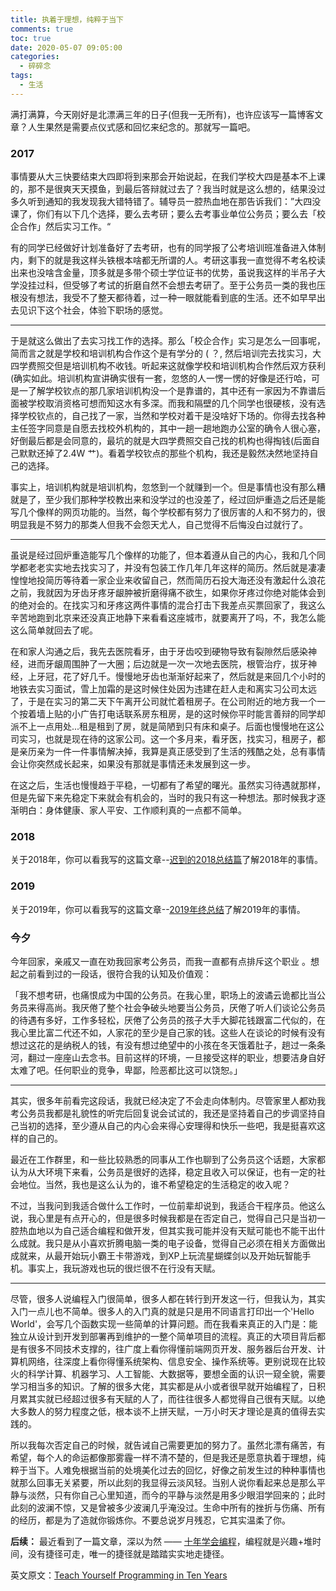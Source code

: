 ```yaml
---
title: 执着于理想，纯粹于当下
comments: true
toc: true
date: 2020-05-07 09:05:00
categories:
  - 碎碎念
tags:
  - 生活
---
```



满打满算，今天刚好是北漂满三年的日子(但我一无所有)，也许应该写一篇博客文章？人生果然是需要点仪式感和回忆来纪念的。那就写一篇吧。

<!-- more -->


### 2017

事情要从大三快要结束大四即将到来那会开始说起，在我们学校大四是基本不上课的，那不是很爽天天摸鱼，到最后答辩就过去了？我当时就是这么想的，结果没过多久听到通知的我发现我大错特错了。辅导员一腔热血地在那告诉我们：”大四没课了，你们有以下几个选择，要么去考研；要么去考事业单位公务员；要么去「校企合作」然后实习工作。“

有的同学已经做好计划准备好了去考研，也有的同学报了公考培训班准备进入体制内，剩下的就是我这样头铁根本啥都无所谓的人。考研这事我一直觉得不考名校读出来也没啥含金量，顶多就是多带个硕士学位证书的优势，虽说我这样的半吊子大学没挂过科，但受够了考试的折磨自然不会想去考研了。至于公务员一类的我也压根没有想法，我受不了整天都待着，过一种一眼就能看到底的生活。还不如早早出去见识下这个社会，体验下职场的感觉。

---

于是就这么做出了去实习找工作的选择。那么「校企合作」实习是怎么一回事呢，简而言之就是学校和培训机构合作这个是有学分的 ( ？, 然后培训完去找实习，大四学费照交但是培训机构不收钱。听起来这就像学校和培训机构合作然后双方获利 (确实如此。培训机构宣讲确实很有一套，忽悠的人一愣一愣的好像是还行哈，可是一了解学校钦点的那几家培训机构没一个是靠谱的，其中还有一家因为不靠谱后面被学校取消资格可想而知这水有多深。而我和隔壁的几个同学也很硬核，没有选择学校钦点的，自己找了一家，当然和学校对着干是没啥好下场的。你得去找各种主任签字同意是自愿去找校外机构的，其中一趟一趟地跑办公室的确令人很心塞，好倒最后都是会同意的，最坑的就是大四学费照交自己找的机构也得掏钱(后面自己默默还掉了2.4W 艹)。看着学校钦点的那些个机构，我还是毅然决然地坚持自己的选择。

事实上，培训机构就是培训机构，忽悠到一个就赚到一个。但是事情也没有那么糟就是了，至少我们那种学校教出来和没学过的也没差了，经过回炉重造之后还是能写几个像样的网页功能的。当然，每个学校都有努力了很厉害的人和不努力的，很明显我是不努力的那类人但我不会怨天尤人，自己觉得不后悔没白过就行了。

---

虽说是经过回炉重造能写几个像样的功能了，但本着遵从自己的内心，我和几个同学都老老实实地去找实习了，并没有包装工作几年几年这样的简历。然后就是凄凄惶惶地投简历等待着一家企业来收留自己，然而简历石投大海还没有激起什么浪花之前，我就因为牙齿牙疼牙龈肿被折磨得痛不欲生，如果你牙疼过你绝对能体会到的绝对会的。在找实习和牙疼这两件事情的混合打击下我差点买票回家了，我这么辛苦地跑到北京来还没真正地静下来看看这座城市，就要离开了吗，不，我怎么能这么简单就回去了呢。

在和家人沟通之后，我先去医院看牙，由于牙齿咬到硬物导致有裂隙然后感染神经，进而牙龈周围肿了一大圈；后边就是一次一次地去医院，根管治疗，拔牙神经，上牙冠，花了好几千。慢慢地牙齿也渐渐好起来了，然后就是来回几个小时的地铁去实习面试，雪上加霜的是这时候住处因为违建在赶人走和离实习公司太远了，于是在实习的第二天下午离开公司就忙着租房子。在公司附近的地方我一个一个按着墙上贴的小广告打电话联系房东租房，是的这时候你平时能言善辩的同学却派不上一点用处...租是租到了房，就是简陋到只有床和桌子。后面也慢慢地在这公司实习，也就是现在待的这家公司。这一个多月来，看牙医，找实习，租房子，都是亲历亲为一件一件事情解决掉，我算是真正感受到了生活的残酷之处，总有事情会让你突然成长起来，如果没有那就是事情还未发展到这一步。

在这之后，生活也慢慢趋于平稳，一切都有了希望的曙光。虽然实习待遇就那样，但是先留下来先稳定下来就会有机会的，当时的我只有这一种想法。那时候我才逐渐明白：身体健康、家人平安、工作顺利真的一点都不简单。 



### 2018
关于2018年，你可以看我写的这篇文章--[迟到的2018总结篇](https://vensing.com/2019/01/13/2018/#我的2018)了解2018年的事情。

### 2019
关于2019年，你可以看我写的这篇文章--[2019年终总结](https://vensing.com/2020/01/05/2019/)了解2019年的事情。


### 今夕

今年回家，亲戚又一直在劝我回家考公务员，而我一直都有点排斥这个职业 。想起之前看到过的一段话，很符合我的认知及价值观：

「我不想考研，也痛恨成为中国的公务员。在我心里，职场上的波谲云诡都比当公务员来得高尚。我厌倦了整个社会争破头地要当公务员，厌倦了听人们谈论公务员的待遇有多好，工作多轻松，厌倦了公务员的孩子大手大脚花钱跟富二代似的，在我心里比富二代还不如，人家花的至少是自己家的钱。这些人在谈论的时候有没有想过这花的是纳税人的钱，有没有想过绝望中的小孩在冬天饿着肚子，趟过一条条河，翻过一座座山去念书。目前这样的环境，一旦接受这样的职业，想要洁身自好太难了吧。任何职业的竞争，卑鄙，险恶都比这可以饶恕。」

---

其实，很多年前看完这段话，我就已经决定了不会走向体制内。尽管家里人都劝我考公务员我都是礼貌性的听完后回复说会试试的，我还是坚持着自己的步调坚持自己当初的选择，至少遵从自己的内心会来得心安理得和快乐一些吧，我是挺喜欢这样的自己的。

最近在工作群里，和一些比较熟悉的同事从工作也聊到了公务员这个话题，大家都认为从大环境下来看，公务员是很好的选择，稳定且收入可以保证，也有一定的社会地位。当然，我也是这么认为的，谁不希望稳定的生活稳定的收入呢？

不过，当我问到我适合做什么工作时，一位前辈却说到，我适合干程序员。他这么说，我心里是有点开心的，但是很多时候我都是在否定自己，觉得自己只是当初一腔热血地以为自己适合编程和做开发，但其实我可能并没有天赋可能也不能干出什么成就。我只是从小喜欢折腾电脑一类的电子设备，觉得自己必须在相关方面做出成就来，从最开始玩小霸王卡带游戏，到XP上玩流星蝴蝶剑以及开始玩智能手机。事实上，我玩游戏也玩的很烂很不在行没有天赋。

---

尽管，很多人说编程入门很简单，很多人都在转行到开发这一行，但我认为，其实入门一点儿也不简单。很多人的入门真的就是只是用不同语言打印出一个'Hello World'，会写几个函数实现一些简单的计算问题。而在我看来真正的入门是：能独立从设计到开发到部署再到维护的一整个简单项目的流程。真正的大项目背后都是有很多不同技术支撑的，往广度上看你得懂前端网页开发、服务器后台开发、计算机网络，往深度上看你得懂系统架构、信息安全、操作系统等。更别说现在比较火的科学计算、机器学习、人工智能、大数据等，要想全面的认识一窥全貌，需要学习相当多的知识。了解的很多大佬，其实都是从小或者很早就开始编程了，日积月累其实就已经超过很多有天赋的人了，而往往很多人都觉得自己很有天赋。以绝大多数人的努力程度之低，根本谈不上拼天赋，一万小时天才理论是真的值得去实践的。

所以我每次否定自己的时候，就告诫自己需要更加的努力了。虽然北漂有痛苦，有希望，每个人的命运都像那雾霾一样不清不楚的，但是我还是愿意执着于理想，纯粹于当下。人难免根据当前的处境美化过去的回忆，好像之前发生过的种种事情也就那么回事无关紧要，所以此刻的我显得云淡风轻。当别人说你看起来总是那么平静与淡然，只有你自己心里知道，而今的平静与淡然是用多少眼泪学回来的；此时此刻的波澜不惊，又是曾被多少波澜几乎淹没过。生命中所有的挫折与伤痛、所有的经历，都是为了造就你锻炼你。不要总说岁月残忍，它其实温柔了你。

**后续：** 最近看到了一篇文章，深以为然 —— [十年学会编程](http://daiyuwen.freeshell.org/gb/misc/21-days-cn.html)，编程就是兴趣+堆时间，没有捷径可走，唯一的捷径就是踏踏实实地走捷径。

英文原文：[Teach Yourself Programming in Ten Years](http://www.norvig.com/21-days.html)
